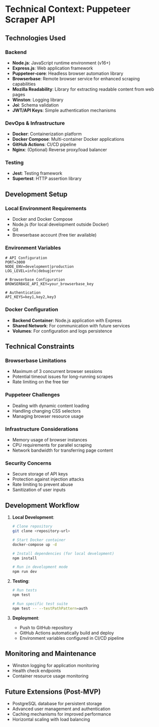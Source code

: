 # Technical Context: Puppeteer Scraper API

## Technologies Used

### Backend

- **Node.js**: JavaScript runtime environment (v16+)
- **Express.js**: Web application framework
- **Puppeteer-core**: Headless browser automation library
- **Browserbase**: Remote browser service for enhanced scraping capabilities
- **Mozilla Readability**: Library for extracting readable content from web pages
- **Winston**: Logging library
- **Joi**: Schema validation
- **JWT/API Keys**: Simple authentication mechanisms

### DevOps & Infrastructure

- **Docker**: Containerization platform
- **Docker Compose**: Multi-container Docker applications
- **GitHub Actions**: CI/CD pipeline
- **Nginx**: (Optional) Reverse proxy/load balancer

### Testing

- **Jest**: Testing framework
- **Supertest**: HTTP assertion library

## Development Setup

### Local Environment Requirements

- Docker and Docker Compose
- Node.js (for local development outside Docker)
- Git
- Browserbase account (free tier available)

### Environment Variables

```
# API Configuration
PORT=3000
NODE_ENV=development|production
LOG_LEVEL=info|debug|error

# Browserbase Configuration
BROWSERBASE_API_KEY=your_browserbase_key

# Authentication
API_KEYS=key1,key2,key3
```

### Docker Configuration

- **Backend Container**: Node.js application with Express
- **Shared Network**: For communication with future services
- **Volumes**: For configuration and logs persistence

## Technical Constraints

### Browserbase Limitations

- Maximum of 3 concurrent browser sessions
- Potential timeout issues for long-running scrapes
- Rate limiting on the free tier

### Puppeteer Challenges

- Dealing with dynamic content loading
- Handling changing CSS selectors
- Managing browser resource usage

### Infrastructure Considerations

- Memory usage of browser instances
- CPU requirements for parallel scraping
- Network bandwidth for transferring page content

### Security Concerns

- Secure storage of API keys
- Protection against injection attacks
- Rate limiting to prevent abuse
- Sanitization of user inputs

## Development Workflow

1. **Local Development**:

   ```bash
   # Clone repository
   git clone <repository-url>

   # Start Docker container
   docker-compose up -d

   # Install dependencies (for local development)
   npm install

   # Run in development mode
   npm run dev
   ```

2. **Testing**:

   ```bash
   # Run tests
   npm test

   # Run specific test suite
   npm test -- --testPathPattern=auth
   ```

3. **Deployment**:
   - Push to GitHub repository
   - GitHub Actions automatically build and deploy
   - Environment variables configured in CI/CD pipeline

## Monitoring and Maintenance

- Winston logging for application monitoring
- Health check endpoints
- Container resource usage monitoring

## Future Extensions (Post-MVP)

- PostgreSQL database for persistent storage
- Advanced user management and authentication
- Caching mechanisms for improved performance
- Horizontal scaling with load balancing
